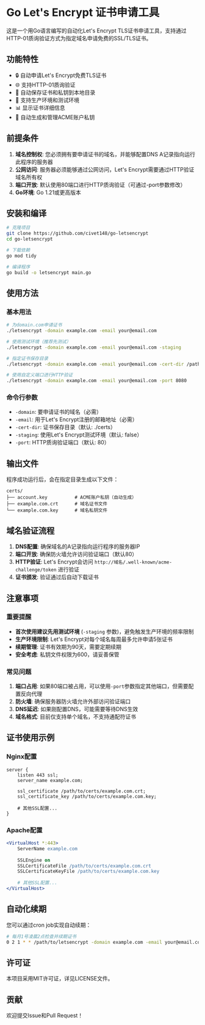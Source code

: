 # Go Let's Encrypt 证书申请工具

这是一个用Go语言编写的自动化Let's Encrypt TLS证书申请工具，支持通过HTTP-01质询验证方式为指定域名申请免费的SSL/TLS证书。

## 功能特性

- 🔒 自动申请Let's Encrypt免费TLS证书
- 🌐 支持HTTP-01质询验证
- 📁 自动保存证书和私钥到本地目录
- 🔧 支持生产环境和测试环境
- 📊 显示证书详细信息
- 🔄 自动生成和管理ACME账户私钥

## 前提条件

1. **域名控制权**: 您必须拥有要申请证书的域名，并能够配置DNS A记录指向运行此程序的服务器
2. **公网访问**: 服务器必须能够通过公网访问，Let's Encrypt需要通过HTTP验证域名所有权
3. **端口开放**: 默认使用80端口进行HTTP质询验证（可通过-port参数修改）
4. **Go环境**: Go 1.21或更高版本

## 安装和编译

```bash
# 克隆项目
git clone https://github.com/civet148/go-letsencrypt
cd go-letsencrypt

# 下载依赖
go mod tidy

# 编译程序
go build -o letsencrypt main.go
```

## 使用方法

### 基本用法

```bash
# 为domain.com申请证书
./letsencrypt -domain example.com -email your@email.com

# 使用测试环境（推荐先测试）
./letsencrypt -domain example.com -email your@email.com -staging

# 指定证书保存目录
./letsencrypt -domain example.com -email your@email.com -cert-dir /path/to/certs

# 使用自定义端口进行HTTP验证
./letsencrypt -domain example.com -email your@email.com -port 8080
```

### 命令行参数

- `-domain`: 要申请证书的域名（必需）
- `-email`: 用于Let's Encrypt注册的邮箱地址（必需）
- `-cert-dir`: 证书保存目录（默认: ./certs）
- `-staging`: 使用Let's Encrypt测试环境（默认: false）
- `-port`: HTTP质询验证端口（默认: 80）

## 输出文件

程序成功运行后，会在指定目录生成以下文件：

```
certs/
├── account.key          # ACME账户私钥（自动生成）
├── example.com.crt      # 域名证书文件
└── example.com.key      # 域名私钥文件
```

## 域名验证流程

1. **DNS配置**: 确保域名的A记录指向运行程序的服务器IP
2. **端口开放**: 确保防火墙允许访问验证端口（默认80）
3. **HTTP验证**: Let's Encrypt会访问 `http://域名/.well-known/acme-challenge/token` 进行验证
4. **证书颁发**: 验证通过后自动下载证书

## 注意事项

### 重要提醒

- **首次使用建议先用测试环境** (`-staging` 参数)，避免触发生产环境的频率限制
- **生产环境限制**: Let's Encrypt对每个域名每周最多允许申请5张证书
- **续期管理**: 证书有效期为90天，需要定期续期
- **安全考虑**: 私钥文件权限为600，请妥善保管

### 常见问题

1. **端口占用**: 如果80端口被占用，可以使用`-port`参数指定其他端口，但需要配置反向代理
2. **防火墙**: 确保服务器防火墙允许外部访问验证端口
3. **DNS延迟**: 如果刚配置DNS，可能需要等待DNS生效
4. **域名格式**: 目前仅支持单个域名，不支持通配符证书

## 证书使用示例

### Nginx配置

```nginx
server {
    listen 443 ssl;
    server_name example.com;
    
    ssl_certificate /path/to/certs/example.com.crt;
    ssl_certificate_key /path/to/certs/example.com.key;
    
    # 其他SSL配置...
}
```

### Apache配置

```apache
<VirtualHost *:443>
    ServerName example.com
    
    SSLEngine on
    SSLCertificateFile /path/to/certs/example.com.crt
    SSLCertificateKeyFile /path/to/certs/example.com.key
    
    # 其他SSL配置...
</VirtualHost>
```

## 自动化续期

您可以通过cron job实现自动续期：

```bash
# 每月1号凌晨2点检查并续期证书
0 2 1 * * /path/to/letsencrypt -domain example.com -email your@email.com
```

## 许可证

本项目采用MIT许可证，详见LICENSE文件。

## 贡献

欢迎提交Issue和Pull Request！